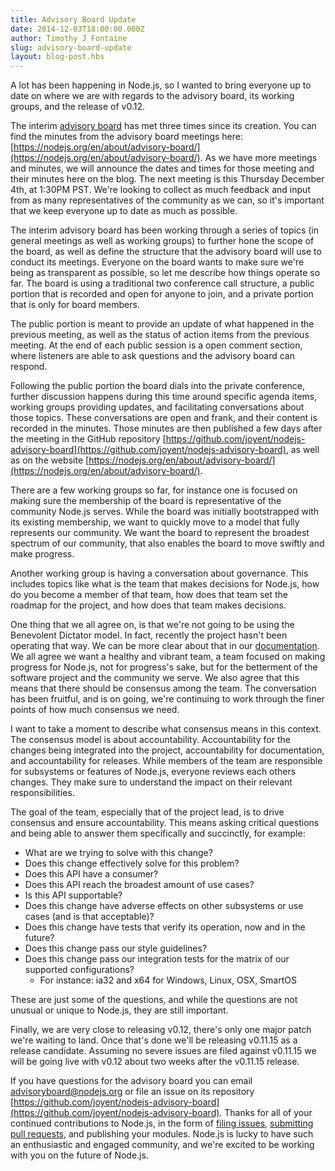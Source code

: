 ```yaml
---
title: Advisory Board Update
date: 2014-12-03T18:00:00.000Z
author: Timothy J Fontaine
slug: advisory-board-update
layout: blog-post.hbs
---
```


A lot has been happening in Node.js, so I wanted to bring everyone up to date on
where we are with regards to the advisory board, its working groups, and the
release of v0.12.

The interim [advisory
board](https://www.joyent.com/blog/node-js-advisory-board) has met three times
since its creation. You can find the minutes from the advisory board meetings
here: [https://nodejs.org/en/about/advisory-board/](https://nodejs.org/en/about/advisory-board/). As
we have more meetings and minutes, we will announce the dates and times for
those meeting and their minutes here on the blog. The next meeting is this
Thursday December 4th, at 1:30PM PST. We're looking to collect as much feedback
and input from as many representatives of the community as we can, so it's
important that we keep everyone up to date as much as possible.

The interim advisory board has been working through a series of topics (in
general meetings as well as working groups) to further hone the scope of the
board, as well as define the structure that the advisory board will use to
conduct its meetings. Everyone on the board wants to make sure we're being as
transparent as possible, so let me describe how things operate so far. The
board is using a traditional two conference call structure, a public portion
that is recorded and open for anyone to join, and a private portion that is
only for board members.

The public portion is meant to provide an update of what happened in the
previous meeting, as well as the status of action items from the previous
meeting. At the end of each public session is a open comment section, where
listeners are able to ask questions and the advisory board can respond.

Following the public portion the board dials into the private conference,
further discussion happens during this time around specific agenda items,
working groups providing updates, and facilitating conversations about those
topics. These conversations are open and frank, and their content is recorded
in the minutes. Those minutes are then published a few days after the meeting
in the GitHub repository
[https://github.com/joyent/nodejs-advisory-board](https://github.com/joyent/nodejs-advisory-board),
as well as on the website
[https://nodejs.org/en/about/advisory-board/](https://nodejs.org/en/about/advisory-board/).

There are a few working groups so far, for instance one is focused on making
sure the membership of the board is representative of the community Node.js
serves. While the board was initially bootstrapped with its existing
membership, we want to quickly move to a model that fully represents our
community. We want the board to represent the broadest spectrum of our
community, that also enables the board to move swiftly and make progress.

Another working group is having a conversation about governance. This includes
topics like what is the team that makes decisions for Node.js, how do you
become a member of that team, how does that team set the roadmap for the
project, and how does that team makes decisions.

One thing that we all agree on, is that we're not going to be using the
Benevolent Dictator model. In fact, recently the project hasn't been operating
that way. We can be more clear about that in our
[documentation](https://nodejs.org/en/about/organization). We all agree we want
a healthy and vibrant team, a team focused on making progress for Node.js, not
for progress's sake, but for the betterment of the software project and the
community we serve. We also agree that this means that there should be
consensus among the team. The conversation has been fruitful, and is on going,
we're continuing to work through the finer points of how much consensus we
need.

I want to take a moment to describe what consensus means in this context. The
consensus model is about accountability. Accountability for the changes being
integrated into the project, accountability for documentation, and
accountability for releases. While members of the team are responsible for
subsystems or features of Node.js, everyone reviews each others changes. They
make sure to understand the impact on their relevant responsibilities.

The goal of the team, especially that of the project lead, is to drive
consensus and ensure accountability. This means asking critical questions and
being able to answer them specifically and succinctly, for example:

- What are we trying to solve with this change?
- Does this change effectively solve for this problem?
- Does this API have a consumer?
- Does this API reach the broadest amount of use cases?
- Is this API supportable?
- Does this change have adverse effects on other subsystems or use cases (and is that acceptable)?
- Does this change have tests that verify its operation, now and in the future?
- Does this change pass our style guidelines?
- Does this change pass our integration tests for the matrix of our supported configurations?
  - For instance: ia32 and x64 for Windows, Linux, OSX, SmartOS

These are just some of the questions, and while the questions are not unusual
or unique to Node.js, they are still important.

Finally, we are very close to releasing v0.12, there's only one major patch
we're waiting to land. Once that's done we'll be releasing v0.11.15 as a
release candidate. Assuming no severe issues are filed against v0.11.15 we will
be going live with v0.12 about two weeks after the v0.11.15 release.

If you have questions for the advisory board you can email
[advisoryboard@nodejs.org](mailto:advisoryboard@nodejs.org) or file an issue on
its repository
[https://github.com/joyent/nodejs-advisory-board](https://github.com/joyent/nodejs-advisory-board).
Thanks for all of your continued contributions to Node.js, in the form of
[filing issues](https://github.com/joyent/node/issues), [submitting pull
requests](https://github.com/joyent/node/pulls), and publishing your modules.
Node.js is lucky to have such an enthusiastic and engaged community, and we're
excited to be working with you on the future of Node.js.
